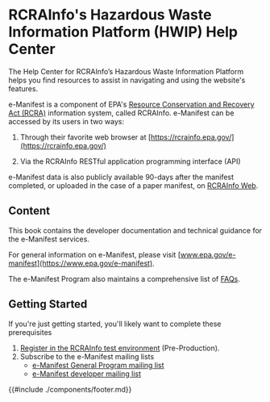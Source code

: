 # RCRAInfo's Hazardous Waste Information Platform (HWIP) Help Center

The Help Center for RCRAInfo’s Hazardous Waste Information Platform helps you find resources to assist in navigating and using the website's features. 

e-Manifest is a component of EPA's [Resource Conservation and Recovery Act (RCRA)](https://www.epa.gov/rcra) information
system, called RCRAInfo.
e-Manifest can be accessed by its users in two ways:

1. Through their favorite web browser at [https://rcrainfo.epa.gov/](https://rcrainfo.epa.gov/)

2. Via the RCRAInfo RESTful application programming interface (API)

e-Manifest data is also publicly available 90-days after the manifest completed, or uploaded in the case of a paper
manifest, on [RCRAInfo Web](https://rcrapublic.epa.gov/rcrainfoweb/action/main-menu/view).

## Content

This book contains the developer documentation and technical guidance for the e-Manifest services.

For general information on e-Manifest, please visit [www.epa.gov/e-manifest](https://www.epa.gov/e-manifest).

The e-Manifest Program also maintains a comprehensive list
of [FAQs](https://www.epa.gov/e-manifest/frequent-questions-about-e-manifest).

## Getting Started

If you're just getting started, you'll likely want to complete these prerequisites

1. [Register in the RCRAInfo test environment](Intro/registration.md) (Pre-Production).
2. Subscribe to the e-Manifest mailing lists
    - [e-Manifest General Program mailing list](https://public.govdelivery.com/accounts/USEPAORCR/subscriber/new?topic_id=USEPAORCR_4)
    - [e-Manifest developer mailing list](https://public.govdelivery.com/accounts/USEPAORCR/subscriber/new?topic_id=USEPAORCR_9)

{{#include ./components/footer.md}}
